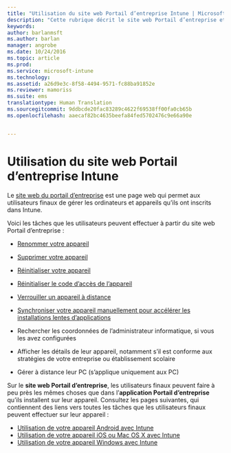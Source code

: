 ```yaml
---
title: "Utilisation du site web Portail d’entreprise Intune | Microsoft Intune"
description: "Cette rubrique décrit le site web Portail d’entreprise et fournit des liens menant vers les procédures de réalisation des tâches que les utilisateurs finaux peuvent effectuer sur ce site web"
keywords: 
author: barlanmsft
ms.author: barlan
manager: angrobe
ms.date: 10/24/2016
ms.topic: article
ms.prod: 
ms.service: microsoft-intune
ms.technology: 
ms.assetid: a26d9e3c-8f58-4494-9571-fc88ba91852e
ms.reviewer: mamoriss
ms.suite: ems
translationtype: Human Translation
ms.sourcegitcommit: 9ddbcde20fac83289c4622f69538ff00fa0cb65b
ms.openlocfilehash: aaecaf82bc4635beefa84fed5702476c9e66a90e


---
```


# <a name="using-the-intune-company-portal-website"></a>Utilisation du site web Portail d’entreprise Intune
Le [site web du portail d’entreprise](http://portal.manage.microsoft.com) est une page web qui permet aux utilisateurs finaux de gérer les ordinateurs et appareils qu’ils ont inscrits dans Intune.

Voici les tâches que les utilisateurs peuvent effectuer à partir du site web Portail d’entreprise :

-   [Renommer votre appareil](rename-your-device-cpwebsite.md)

-   [Supprimer votre appareil](remove-your-device-cpwebsite.md)

-   [Réinitialiser votre appareil](reset-your-device-cpwebsite.md)

-   [Réinitialiser le code d’accès de l’appareil](reset-your-passcode-cpwebsite.md)

-   [Verrouiller un appareil à distance](remote-lock-your-device-cpwebsite.md)

-   [Synchroniser votre appareil manuellement pour accélérer les installations lentes d’applications](sync-your-device-manually-cpwebsite.md)

-   Rechercher les coordonnées de l’administrateur informatique, si vous les avez configurées

-   Afficher les détails de leur appareil, notamment s’il est conforme aux stratégies de votre entreprise ou établissement scolaire

-   Gérer à distance leur PC (s’applique uniquement aux PC)

Sur le **site web Portail d’entreprise**, les utilisateurs finaux peuvent faire à peu près les mêmes choses que dans l’**application Portail d’entreprise** qu’ils installent sur leur appareil. Consultez les pages suivantes, qui contiennent des liens vers toutes les tâches que les utilisateurs finaux peuvent effectuer sur leur appareil :

- [Utilisation de votre appareil Android avec Intune](using-your-android-device-with-intune.md)
- [Utilisation de votre appareil iOS ou Mac OS X avec Intune](using-your-ios-or-mac-os-x-device-with-intune.md)
- [Utilisation de votre appareil Windows avec Intune](using-your-windows-device-with-intune.md)



<!--HONumber=Nov16_HO1-->


